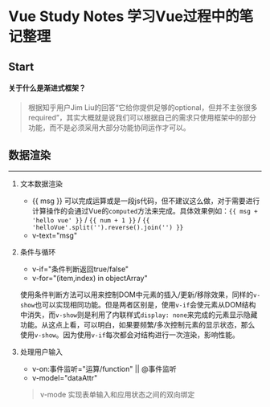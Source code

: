 # Vue Study Notes 学习Vue过程中的笔记整理

## Start

#### 关于什么是渐进式框架？
> 根据知乎用户Jim Liu的回答“它给你提供足够的optional，但并不主张很多required”，其实大概就是说我们可以根据自己的需求只使用框架中的部分功能，而不是必须采用大部分功能协同运作才可以。

## 数据渲染
---

1. 文本数据渲染
	 - {{ msg }}
	 可以完成运算或是一段js代码，但不建议这么做，对于需要进行计算操作的会通过Vue的`computed`方法来完成。具体效果例如：`{{ msg + 'hello vue' }}` / `{{ num + 1 }}` / `{{ 'helloVue'.split('').reverse().join('') }}`
	 - v-text="msg"

2. 条件与循环
	 - v-if="条件判断返回true/false"
	 - v-for="(item,index) in objectArray"

	 使用条件判断方法可以用来控制DOM中元素的插入/更新/移除效果，同样的`v-show`也可以实现相同功能。但是两者区别是，使用`v-if`会使元素从DOM结构中消失，而`v-show`则是利用了内联样式`display: none`来完成的元素显示隐藏功能。从这点上看，可以明白，如果要频繁/多次控制元素的显示状态，那么使用`v-show`。因为使用`v-if`每次都会对结构进行一次渲染，影响性能。

3. 处理用户输入
	- v-on:事件监听="运算/function" || @事件监听
	- v-model="dataAttr"
	> v-mode 实现表单输入和应用状态之间的双向绑定